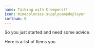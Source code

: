 ```yaml
---
name: Talking with Creepers?!
icon: minecolonies:supplycampdeployer
sortnum: 0
---
```


So you just started and need some advice.

Here is a list of Items you  